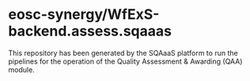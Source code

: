# eosc-synergy/WfExS-backend.assess.sqaaas
This repository has been generated by the SQAaaS platform to run the pipelines
for the operation of the
Quality Assessment & Awarding (QAA)
module.